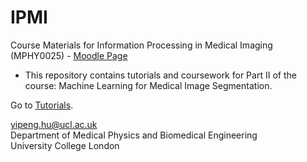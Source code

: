 # IPMI

Course Materials for Information Processing in Medical Imaging (MPHY0025) - [Moodle Page][moodle_page]

- This repository contains tutorials and coursework for Part II of the course: Machine Learning for Medical Image Segmentation.

Go to [Tutorials][tutorials_link].

yipeng.hu@ucl.ac.uk  
Department of Medical Physics and Biomedical Engineering  
University College London


[tutorials_link]: ./tutorials/
[moodle_page]: https://moodle-1819.ucl.ac.uk/course/view.php?id=6301

